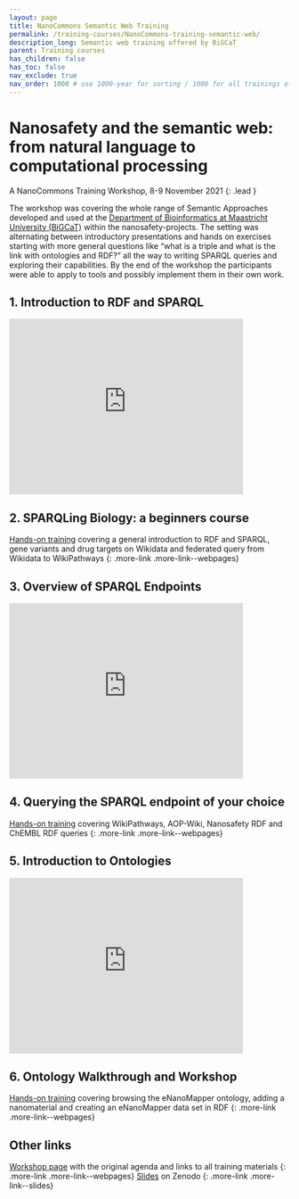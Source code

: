 ```yaml
---
layout: page
title: NanoCommons Semantic Web Training
permalink: /training-courses/NanoCommons-training-semantic-web/
description_long: Semantic web training offered by BiGCaT
parent: Training courses
has_children: false
has_toc: false
nav_exclude: true
nav_order: 1000 # use 1000-year for sorting / 1000 for all trainings offered by a project
---
```


# Nanosafety and the semantic web: from natural language to computational processing
<script type="application/ld+json">
{
  "@context": "http://schema.org",
  "@type": "Course",
  "http://purl.org/dc/terms/conformsTo": {
    "@id": "https://bioschemas.org/profiles/Course/0.9-DRAFT-2020_12_08",
    "@type": "CreativeWork"
  },
  "inLanguage": "en-gb",
  "name": "Nanosafety and the semantic web: from natural language to computational processing",
  "url": "https://nanocommons.github.io/user-handbook/NanoCommons-training-semantic-web/",
  "publisher": {
    "@type": "Organization",
    "name": "GitHub"
  },
  "copyrightYear": "2021",
  "description": "The workshop was covering the whole range of Semantic Approaches developed and used at the Department of Bioinformatics at Maastricht University (BiGCaT). The setting was alternating between introductory presentations and hands on exercises starting with more general questions like “what is a triple and what is the link with ontologies and RDF?” all the way to writing SPARQL queries and exploring their capabilities. By the end of the workshop the participants were able to apply to tools and possibly implement them in their own work.",
  "keywords": "nanotechnology, semantic web, SPARQL, RDF, ontology, eNanoMapper"
}
</script>
A NanoCommons Training Workshop, 8-9 November 2021
{: .lead }

The workshop was covering the whole range of Semantic Approaches developed and used at the [Department of Bioinformatics at Maastricht University (BiGCaT)](https://www.maastrichtuniversity.nl/research/bioinformatics) within the nanosafety-projects. The setting was alternating between introductory presentations and hands on exercises starting with more general questions like “what is a triple and what is the link with ontologies and RDF?” all the way to writing SPARQL queries and exploring their capabilities. By the end of the workshop the participants were able to apply to tools and possibly implement them in their own work.

## 1. Introduction to RDF and SPARQL
<script type="application/ld+json">
{
  "@context": "http://schema.org",
  "@type": "LearningResource",
  "http://purl.org/dc/terms/conformsTo": {
    "@id": "https://bioschemas.org/profiles/TrainingMaterial/1.0-RELEASE",
    "@type": "CreativeWork"
  },
  "inLanguage": "en-gb",
  "name": "SPARQLing Biology: a Beginners Course",
  "url": "https://www.youtube.com/watch?v=a91OKWHKzXs",
  "publisher": {
    "@type": "Organization",
    "name": "YouTube"
  },
  "copyrightYear": "2021",
  "description": "The workshop was covering the whole range of Semantic Approaches developed and used at the Department of Bioinformatics at Maastricht University (BiGCaT). The setting was alternating between introductory presentations and hands on exercises starting with more general questions like “what is a triple and what is the link with ontologies and RDF?” all the way to writing SPARQL queries and exploring their capabilities. By the end of the workshop the participants were able to apply to tools and possibly implement them in their own work.",
  "keywords": "SPARQL, RDF, biology, ontology"
}
</script>
<iframe width="420" height="315" src="https://www.youtube.com/embed/a91OKWHKzXs" frameborder="0" allowfullscreen="allowfullscreen">&nbsp;</iframe>

## 2. SPARQLing Biology: a beginners course
[Hands-on training](https://bigcat-um.github.io/SPARQLTutorialBioSB2019/) covering a general introduction to RDF and SPARQL, gene variants and drug targets on Wikidata and federated query from Wikidata to WikiPathways 
{: .more-link .more-link--webpages} 

## 3. Overview of SPARQL Endpoints
<script type="application/ld+json">
{
  "@context": "http://schema.org",
  "@type": "LearningResource",
  "http://purl.org/dc/terms/conformsTo": {
    "@id": "https://bioschemas.org/profiles/TrainingMaterial/1.0-RELEASE",
    "@type": "CreativeWork"
  },
  "inLanguage": "en-gb",
  "name": "SPARQL endpoints at BiGCaT",
  "url": "https://www.youtube.com/watch?v=r5Uloztzy7I",
  "publisher": {
    "@type": "Organization",
    "name": "YouTube"
  },
  "copyrightYear": "2021",
  "description": "Lecture discussing the SPARQL endpoints provided by the Maastricht Universty Dept. of Bioinformatics, BiGCaT.",
  "keywords": "WikiPathways, AOP-Wiki, ChEMBL, SPARQL, chemistry, cheminformatics"
}
</script>
<iframe width="420" height="315" src="https://www.youtube.com/embed/r5Uloztzy7I" frameborder="0" allowfullscreen="allowfullscreen">&nbsp;</iframe>

## 4. Querying the SPARQL endpoint of your choice
[Hands-on training](https://nanocommons.github.io/workshops/2021-12-08/SPARQLendpoint/) covering WikiPathways, AOP-Wiki, Nanosafety RDF and ChEMBL RDF queries 
{: .more-link .more-link--webpages} 

## 5. Introduction to Ontologies
<iframe width="420" height="315" src="https://www.youtube.com/embed/GjZZ0FWz41o" frameborder="0" allowfullscreen="allowfullscreen">&nbsp;</iframe>

## 6. Ontology Walkthrough and Workshop
[Hands-on training](https://nanocommons.github.io/workshops/2021-12-08/Ontology/) covering browsing the eNanoMapper ontology, adding a nanomaterial and creating an eNanoMapper data set in RDF 
{: .more-link .more-link--webpages} 

## Other links
[Workshop page](https://nanocommons.github.io/workshops/2021-12-08/) with the original agenda and links to all training materials 
{: .more-link .more-link--webpages} 
[Slides](https://zenodo.org/record/5840053#.Yd6kr98xlhE) on Zenodo 
{: .more-link .more-link--slides} 

